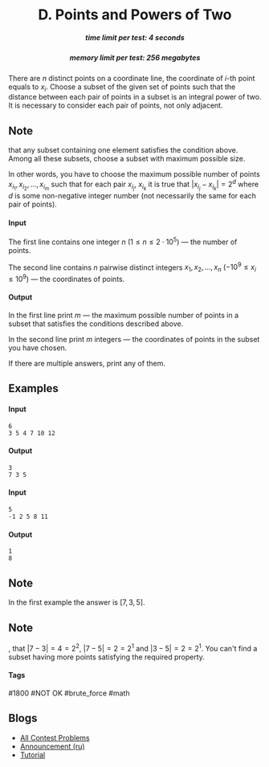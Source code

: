 <h1 style='text-align: center;'> D. Points and Powers of Two</h1>

<h5 style='text-align: center;'>time limit per test: 4 seconds</h5>
<h5 style='text-align: center;'>memory limit per test: 256 megabytes</h5>

There are $n$ distinct points on a coordinate line, the coordinate of $i$-th point equals to $x_i$. Choose a subset of the given set of points such that the distance between each pair of points in a subset is an integral power of two. It is necessary to consider each pair of points, not only adjacent. 
## Note

 that any subset containing one element satisfies the condition above. Among all these subsets, choose a subset with maximum possible size.

In other words, you have to choose the maximum possible number of points $x_{i_1}, x_{i_2}, \dots, x_{i_m}$ such that for each pair $x_{i_j}$, $x_{i_k}$ it is true that $|x_{i_j} - x_{i_k}| = 2^d$ where $d$ is some non-negative integer number (not necessarily the same for each pair of points).

#### Input

The first line contains one integer $n$ ($1 \le n \le 2 \cdot 10^5$) — the number of points.

The second line contains $n$ pairwise distinct integers $x_1, x_2, \dots, x_n$ ($-10^9 \le x_i \le 10^9$) — the coordinates of points.

#### Output

In the first line print $m$ — the maximum possible number of points in a subset that satisfies the conditions described above.

In the second line print $m$ integers — the coordinates of points in the subset you have chosen.

If there are multiple answers, print any of them.

## Examples

#### Input


```text
6  
3 5 4 7 10 12  

```
#### Output


```text
3  
7 3 5
```
#### Input


```text
5  
-1 2 5 8 11  

```
#### Output


```text
1  
8  

```
## Note

In the first example the answer is $[7, 3, 5]$. 
## Note

, that $|7-3|=4=2^2$, $|7-5|=2=2^1$ and $|3-5|=2=2^1$. You can't find a subset having more points satisfying the required property.



#### Tags 

#1800 #NOT OK #brute_force #math 

## Blogs
- [All Contest Problems](../Codeforces_Round_486_(Div._3).md)
- [Announcement (ru)](../blogs/Announcement_(ru).md)
- [Tutorial](../blogs/Tutorial.md)
